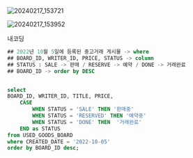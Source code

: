 ![20240217_153721](https://github.com/junhosong0/MySQL/assets/117610783/becbfb40-0576-426e-b863-ad386879c54c)

![20240217_153952](https://github.com/junhosong0/MySQL/assets/117610783/5626b28c-c77f-4c5a-a01b-b7696f17a4ca)


내코딩
```SQL
## 2022년 10월 5일에 등록된 중고거래 게시물 -> where
## BOARD_ID, WRITER_ID, PRICE, STATUS -> column
## STATUS : SALE -> 판매 / RESERVE -> 예약 / DONE -> 거래완료
## BOARD_ID -> order by DESC


select
BOARD_ID, WRITER_ID, TITLE, PRICE, 
    CASE 
        WHEN STATUS = 'SALE' THEN '판매중'
        WHEN STATUS = 'RESERVED' THEN '예약중'
        WHEN STATUS = 'DONE' THEN  '거래완료'
    END as STATUS
from USED_GOODS_BOARD 
where CREATED_DATE = '2022-10-05'
order by BOARD_ID desc;

```

